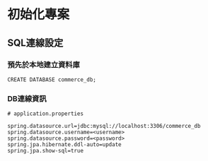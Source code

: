 # 初始化專案
## SQL連線設定

### 預先於本地建立資料庫
```
CREATE DATABASE commerce_db;
```
### DB連線資訊
```
# application.properties

spring.datasource.url=jdbc:mysql://localhost:3306/commerce_db
spring.datasource.username=<username>
spring.datasource.password=<password>
spring.jpa.hibernate.ddl-auto=update
spring.jpa.show-sql=true
```